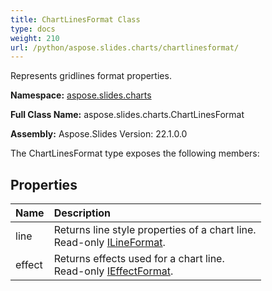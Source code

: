```yaml
---
title: ChartLinesFormat Class
type: docs
weight: 210
url: /python/aspose.slides.charts/chartlinesformat/
---
```


Represents gridlines format properties.

**Namespace:** [aspose.slides.charts](/python/aspose.slides.charts/)

**Full Class Name:** aspose.slides.charts.ChartLinesFormat

**Assembly:**  Aspose.Slides Version: 22.1.0.0

The ChartLinesFormat type exposes the following members:
## **Properties**
|**Name**|**Description**|
| :- | :- |
|line|Returns line style properties of a chart line.<br/>            Read-only [ILineFormat](/python/aspose.slides/ilineformat/).|
|effect|Returns effects used for a chart line.<br/>            Read-only [IEffectFormat](/python/aspose.slides/ieffectformat/).|
